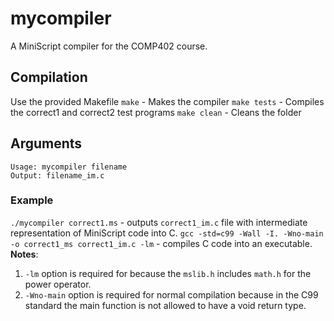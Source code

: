 # mycompiler
A MiniScript compiler for the COMP402 course.
## Compilation
Use the provided Makefile
`make` - Makes the compiler
`make tests` - Compiles the correct1 and correct2 test programs
`make clean` - Cleans the folder
## Arguments
```
Usage: mycompiler filename
Output: filename_im.c
```
### Example
`./mycompiler correct1.ms` - outputs `correct1_im.c` file with intermediate representation of MiniScript code into C.
`gcc -std=c99 -Wall -I. -Wno-main -o correct1_ms correct1_im.c -lm` - compiles C code into an executable.
**Notes**: 

 1. `-lm` option is required for  because the `mslib.h` includes `math.h` for the power operator.
 2. `-Wno-main` option is required for normal compilation because in the C99 standard the main function is not allowed to have a void return type.

